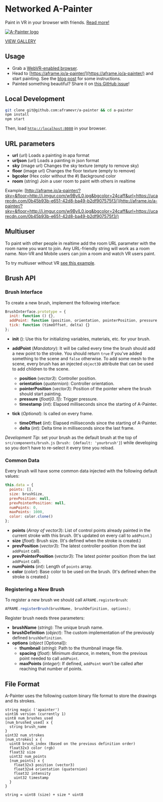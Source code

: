 # Networked A-Painter

Paint in VR in your browser with friends. [Read more!](https://blog.mozvr.com/a-painter/)

[![A-Painter logo](https://blog.mozvr.com/content/images/2016/09/logo_a-painter_high-nobrands.jpg)](https://blog.mozvr.com/a-painter/)

[VIEW GALLERY](https://github.com/aframevr/a-painter/issues/99)

## Usage

- Grab a [WebVR-enabled browser](https://webvr.rocks/).
- Head to [https://aframe.io/a-painter/](https://aframe.io/a-painter/) and start painting. See the [blog post](https://blog.mozvr.com/a-painter/) for some instructions.
- Painted something beautiful? Share it on [this GitHub issue](https://github.com/aframevr/a-painter/issues/99)!

## Local Development

```bash
git clone git@github.com:aframevr/a-painter && cd a-painter
npm install
npm start
```

Then, load [`http://localhost:8080`](http://localhost:8080) in your browser.

## URL parameters

  * **url** (url) Loads a painting in apa format
  * **urljson** (url) Loads a painting in json format
  * **sky** (image url) Changes the sky texture (empty to remove sky)
  * **floor** (image url) Changes the floor texture (empty to remove)
  * **bgcolor** (Hex color without the #) Background color
  * **room** (string) Join a user room to paint with others in realtime

Example: [http://aframe.io/a-painter/?sky=&floor=http://i.imgur.com/w9BylL0.jpg&bgcolor=24caff&url=https://ucarecdn.com/0b45b93b-e651-42d8-ba49-b2df907575f3/](http://aframe.io/a-painter/?sky=&floor=http://i.imgur.com/w9BylL0.jpg&bgcolor=24caff&url=https://ucarecdn.com/0b45b93b-e651-42d8-ba49-b2df907575f3/)


## Multiuser

To paint with other people in realtime add the room URL parameter with the room name you want to join. Any URL-friendly string will work as a room name. Non-VR and Mobile users can join a room and watch VR users paint.

To try multiuser without VR [see this example](http://aframe.io/a-painter/multiuser-demo.html).

## Brush API

### Brush Interface

To create a new brush, implement the following interface:

```javascript
BrushInterface.prototype = {
  init: function () {},
  addPoint: function (position, orientation, pointerPosition, pressure, timestamp) {},
  tick: function (timeOffset, delta) {}
};
```

* **init** (): Use this for initializing variables, materials, etc. for your brush.

* **addPoint** (*Mandatory*): It will be called every time the brush should add a new point to the stroke. You should return `true` if you've added something to the scene and `false` otherwise. To add some mesh to the scene, every brush has an injected `object3D` attribute that can be used to add children to the scene.
  * **position** (*vector3*): Controller position.
  * **orientation** (*quaternion*): Controller orientation.
  * **pointerPosition** (*vector3*): Position of the pointer where the brush should start painting.
  * **pressure** (*float[0..1]*): Trigger pressure.
  * **timestamp** (*int*): Elapsed milliseconds since the starting of A-Painter.

* **tick** (*Optional*): Is called on every frame.
  * **timeOffset** (*int*): Elapsed milliseconds since the starting of A-Painter.
  * **delta** (*int*): Delta time in milliseconds since the last frame.

*Development Tip*: set your brush as the default brush at the top of
`src/components/brush.js` (`brush: {default: 'yourbrush'}`) while developing so
you don't have to re-select it every time you reload.

### Common Data

Every brush will have some common data injected with the following default values:

```javascript
this.data = {
  points: [],
  size: brushSize,
  prevPosition: null,
  prevPointerPosition: null,
  numPoints: 0,
  maxPoints: 1000,
  color: color.clone()
};
```

* **points** (*Array of vector3*): List of control points already painted in the current stroke with this brush. (It's updated on every call to `addPoint`.)
* **size** (*float*): Brush size. (It's defined when the stroke is created.)
* **prevPosition** (*vector3*): The latest controller position (from the last `addPoint` call).
* **prevPointerPosition** (*vector3*): The latest pointer position (from the last `addPoint` call).
* **numPoints** (*int*): Length of `points` array.
* **color** (*color*): Base color to be used on the brush. (It's defined when the stroke is created.)

### Registering a New Brush

To register a new brush we should call `AFRAME.registerBrush`:
```javascript
AFRAME.registerBrush(brushName, brushDefinition, options);
```

Register brush needs three parameters:
* **brushName** (*string*): The unique brush name.
* **brushDefinition** (*object*): The custom implementation of the previously defined `brushDefinition`.
* **options** (*object* [Optional]):
  * **thumbnail** (*string*): Path to the thumbnail image file.
  * **spacing** (*float*): Minimum distance, in meters, from the previous point needed to call `addPoint`.
  * **maxPoints** (*integer*): If defined, `addPoint` won't be called after reaching that number of points.

## File Format

A-Painter uses the following custom binary file format to store the drawings and its strokes.

```
string magic ('apainter')
uint16 version (currently 1)
uint8 num_brushes_used
[num_brushed_used] x {
  string brush_name
}
uint32 num_strokes
[num_strokes] x {
  uint8 brush_index (Based on the previous definition order)
  float32x3 color (rgb)
  float32 size
  uint32 num_points
  [num_points] x {
    float32x3 position (vector3)
    float32x4 orientation (quaternion)
    float32 intensity
    uint32 timestamp
  }
}

string = uint8 (size) + size * uint8
```
